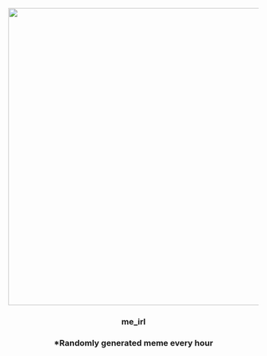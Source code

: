 <p align="center">
        <img src="https://i.redd.it/2ghnvpgeodr91.jpg" width="600" height="600">
        </p>
        <h3 align="center">me_irl</h3>
        <h3 align="center">*Randomly generated meme every hour</h3>
    
